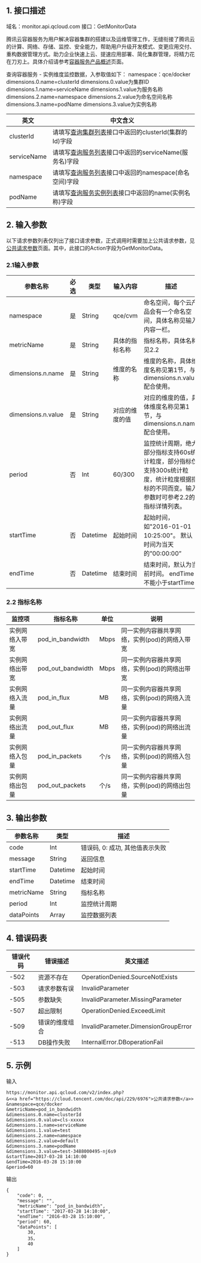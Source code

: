 ## 1. 接口描述

域名：monitor.api.qcloud.com
接口：GetMonitorData

腾讯云容器服务为用户解决容器集群的搭建以及运维管理工作，无缝衔接了腾讯云的计算、网络、存储、监控、安全能力，帮助用户升级开发模式、变更应用交付、重构数据管理方式。助力企业快速上云、提速应用部署、简化集群管理，将精力花在刀刃上。具体介绍请参考<a href="https://cloud.tencent.com/document/product/457/6759">容器服务产品概述</a>页面。

查询容器服务 - 实例维度监控数据，入参取值如下：
namespace：qce/docker
dimensions.0.name=clusterId
dimensions.0.value为集群ID
dimensions.1.name=serviceName
dimensions.1.value为服务名称
dimensions.2.name=namespace
dimensions.2.value为命名空间名称
dimensions.3.name=podName
dimensions.3.value为实例名称

| 英文          | 中文含义                                     |
| ----------- | ---------------------------------------- |
| clusterId   | 请填写[查询集群列表](https://cloud.tencent.com/document/api/457/9448)接口中返回的clusterId(集群的Id)字段 |
| serviceName | 请填写[查询服务列表](https://cloud.tencent.com/document/api/457/9440)接口中返回的serviceName(服务名)字段 |
| namespace   | 请填写[查询服务列表](https://cloud.tencent.com/document/api/457/9440)接口中返回的namespace(命名空间)字段 |
| podName     | 请填写[查询服务实例列表](https://cloud.tencent.com/document/api/457/9433)接口中返回的name(实例名称)字段 |

## 2. 输入参数

以下请求参数列表仅列出了接口请求参数，正式调用时需要加上公共请求参数，见<a href="/doc/api/405/公共请求参数" title="公共请求参数">公共请求参数</a>页面。其中，此接口的Action字段为GetMonitorData。

### 2.1输入参数

| 参数名称               | 必选   | 类型       | 输入内容    | 描述                                       |
| ------------------ | ---- | -------- | ------- | ---------------------------------------- |
| namespace          | 是    | String   | qce/cvm | 命名空间，每个云产品会有一个命名空间，具体名称见输入内容一栏。          |
| metricName         | 是    | String   | 具体的指标名称 | 指标名称，具体名称见2.2                            |
| dimensions.n.name  | 是    | String   | 维度的名称   | 维度的名称，具体维度名称见第1节，与dimensions.n.value配合使用。 |
| dimensions.n.value | 是    | String   | 对应的维度的值 | 对应的维度的值，具体维度名称见第1节，与dimensions.n.name配合使用。 |
| period             | 否    | Int      | 60/300  | 监控统计周期，绝大部分指标支持60s统计粒度，部分指标仅支持300s统计粒度，统计粒度根据指标的不同而变。输入参数时可参考2.2的指标详情列表。 |
| startTime          | 否    | Datetime | 起始时间    | 起始时间，如"2016-01-01 10:25:00"。 默认时间为当天的”00:00:00” |
| endTime            | 否    | Datetime | 结束时间    | 结束时间，默认为当前时间。 endTime不能小于startTime       |

### 2.2 指标名称
| 监控项     | 指标名称              | 单位   | 说明                        |
| ------- | ----------------- | ---- | ------------------------- |
| 实例网络入带宽 | pod_in_bandwidth  | Mbps | 同一实例内容器共享网络，实例(pod)的网络入带宽 |
| 实例网络出带宽 | pod_out_bandwidth | Mbps | 同一实例内容器共享网络，实例(pod)的网络出带宽 |
| 实例网络入流量 | pod_in_flux       | MB   | 同一实例内容器共享网络，实例(pod)的网络入流量 |
| 实例网络出流量 | pod_out_flux      | MB   | 同一实例内容器共享网络，实例(pod)的网络出流量 |
| 实例网络入包量 | pod_in_packets    | 个/s  | 同一实例内容器共享网络，实例(pod)的网络入包量 |
| 实例网络出包量 | pod_out_packets   | 个/s  | 同一实例内容器共享网络，实例(pod)的网络出包量 |
## 3. 输出参数

| 参数名称       | 类型       | 描述                  |
| ---------- | -------- | ------------------- |
| code       | Int      | 错误码, 0: 成功, 其他值表示失败 |
| message    | String   | 返回信息                |
| startTime  | Datetime | 起始时间                |
| endTime    | Datetime | 结束时间                |
| metricName | String   | 指标名称                |
| period     | Int      | 监控统计周期              |
| dataPoints | Array    | 监控数据列表              |


## 4. 错误码表

| 错误代码 | 错误描述    | 英文描述                                 |
| ---- | ------- | ------------------------------------ |
| -502 | 资源不存在   | OperationDenied.SourceNotExists      |
| -503 | 请求参数有误  | InvalidParameter                     |
| -505 | 参数缺失    | InvalidParameter.MissingParameter    |
| -507 | 超出限制    | OperationDenied.ExceedLimit          |
| -509 | 错误的维度组合 | InvalidParameter.DimensionGroupError |
| -513 | DB操作失败  | InternalError.DBoperationFail        |

## 5. 示例

输入

```
https://monitor.api.qcloud.com/v2/index.php?
&<<a href="https://cloud.tencent.com/doc/api/229/6976">公共请求参数</a>>
&namespace=qce/docker
&metricName=pod_in_bandwidth
&dimensions.0.name=clusterId
&dimensions.0.value=cls-xxxxx
&dimensions.1.name=serviceName
&dimensions.1.value=test
&dimensions.2.name=namespace
&dimensions.2.value=default
&dimensions.3.name=podName
&dimensions.3.value=test-3488000495-nj6s9
&startTime=2017-03-28 14:10:00
&endTime=2016-03-28 15:10:00
&period=60
```

输出

```
{
	"code": 0,
	"message": "",
	"metricName": "pod_in_bandwidth",
	"startTime": "2017-03-28 14:10:00",
	"endTime": "2016-03-28 15:10:00",
	"period": 60,
    "dataPoints": [
        30,
        35，
        40
    ]
}
```